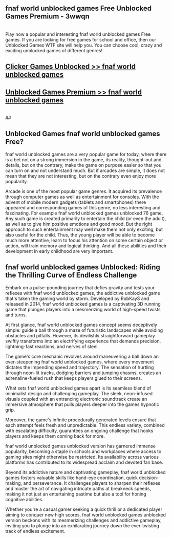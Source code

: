 ## fnaf world unblocked games Free Unblocked Games Premium - 3wwqn <br>
<br>
Play now a popular and interesting fnaf world unblocked games Free games. If you are looking for free games for school and office, then our Unblocked Games WTF site will help you. You can choose cool, crazy and exciting unblocked games of different genres!


##  [Clicker Games Unblocked >> fnaf world unblocked games](http://freeplayer.one?title=fnaf_world_unblocked_games&ref=05)

##  [Unblocked Games Premium >> fnaf world unblocked games](http://freeplayer.one?title=fnaf_world_unblocked_games&ref=05)
  <br>
  ##



## Unblocked Games fnaf world unblocked games Free?

fnaf world unblocked games are a very popular game for today, where there is a bet not on a strong immersion in the game, its reality, thought-out and details, but on the contrary, make the game on purpose easier so that you can turn on and not understand much. But if arcades are simple, it does not mean that they are not interesting, but on the contrary even enjoy more popularity.

Arcade is one of the most popular game genres. It acquired its prevalence through computer games as well as entertainment for consoles. With the advent of mobile modern gadgets (tablets and smartphones) there appeared and corresponding games of this genre, no less interesting and fascinating. For example fnaf world unblocked games unblocked 76 game. Any such game is created primarily to entertain the child (or even the adult), as well as to give him positive emotions and good mood. But the right approach to such entertainment may well make them not only exciting, but also useful for the child. Thus, the young player will be able to become much more attentive, learn to focus his attention on some certain object or action, will train memory and logical thinking. And all these abilities and their development in early childhood are very important.

##  fnaf world unblocked games Unblocked: Riding the Thrilling Curve of Endless Challenge

Embark on a pulse-pounding journey that defies gravity and tests your reflexes with fnaf world unblocked games, the addictive unblocked game that's taken the gaming world by storm. Developed by RobKayS and released in 2014, fnaf world unblocked games is a captivating 3D running game that plunges players into a mesmerizing world of high-speed twists and turns.

At first glance, fnaf world unblocked games concept seems deceptively simple: guide a ball through a maze of futuristic landscapes while avoiding obstacles and pitfalls. However, its devilishly straightforward gameplay swiftly transforms into an electrifying experience that demands precision, lightning-fast reactions, and nerves of steel.

The game's core mechanic revolves around maneuvering a ball down an ever-steepening fnaf world unblocked games, where every movement dictates the impending speed and trajectory. The sensation of hurtling through neon-lit tracks, dodging barriers and jumping chasms, creates an adrenaline-fueled rush that keeps players glued to their screens.

What sets fnaf world unblocked games apart is its seamless blend of minimalist design and challenging gameplay. The sleek, neon-infused visuals coupled with an entrancing electronic soundtrack create an immersive atmosphere that pulls players deeper into the games hypnotic grip.

Moreover, the game's infinite procedurally generated levels ensure that each attempt feels fresh and unpredictable. This endless variety, combined with escalating difficulty, guarantees an ongoing challenge that hooks players and keeps them coming back for more.

fnaf world unblocked games unblocked version has garnered immense popularity, becoming a staple in schools and workplaces where access to gaming sites might otherwise be restricted. Its availability across various platforms has contributed to its widespread acclaim and devoted fan base.

Beyond its addictive nature and captivating gameplay, fnaf world unblocked games fosters valuable skills like hand-eye coordination, quick decision-making, and perseverance. It challenges players to sharpen their reflexes and master the art of navigating intricate paths at breakneck speeds, making it not just an entertaining pastime but also a tool for honing cognitive abilities.

Whether you're a casual gamer seeking a quick thrill or a dedicated player aiming to conquer new high scores, fnaf world unblocked games unblocked version beckons with its mesmerizing challenges and addictive gameplay, inviting you to plunge into an exhilarating journey down the ever-twisting track of endless excitement.